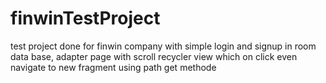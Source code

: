 # finwinTestProject
test project done for finwin company with simple login and signup in room data base, adapter page with scroll recycler view which on click even navigate to new fragment using path get methode
